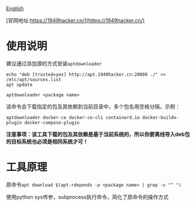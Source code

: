 [English](./README_en.md)

[官网地址:https://1949hacker.cn/](https://1949hacker.cn/)

# 使用说明

建议通过添加源的方式安装`aptdownloader`

```shell
echo "deb [trusted=yes] http://apt.1949hacker.cn:20888 ./" >> /etc/apt/sources.list
apt update
```

`aptdownloader <package name>`

该命令会下载指定的包及其依赖到当前目录中，多个包名用空格分隔，示例：

`aptdownloader docker-ce docker-ce-cli containerd.io docker-buildx-plugin docker-compose-plugin`

**注意事项：该工具下载的包及其依赖是基于当前系统的，所以你要离线导入deb包的目标系统也必须是相同系统才可！**

# 工具原理

原命令`apt download $(apt-rdepends -p <package name> | grep -v "^ ")`

使用python sys传参，subprocess执行命令，简化了原命令的操作方式